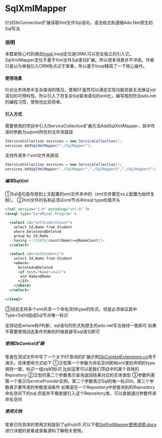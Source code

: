 # SqlXmlMapper
针对DbConnection扩展读取Xml文件Sql语句，语法格式和遵循Ado.Net原生的Sql写法

### 说明
本框架核心代码摘自[Insql](https://rainrcn.github.io/insql/#/),Insql定位是ORM,可以完全独立的引入它。SqlXmlMapper定位于基于Xml文件Sql语句扩展。所以很多场景并不冲突。作者只是以为单独引入ORM有点过于笨重，所以基于Insql精简了一下核心操作。

#### 使用场景
针对业务场景中复杂查询的情况，使用EF虽然可以满足实现功能但是无法保证sql语句的可预料性。所以引入了将复杂Sql查询语句的xml化，编写规则符合ado.net的编程习惯，使用也比较简单。

#### 引入方式
需要使用的项目中引入IServiceCollection扩展方法AddSqlXmlMapper，其中传递的参数为sqlxml所在的文件夹路径
```cs
IServiceCollection services = new ServiceCollection();
services.AddSqlXmlMapper("./SqlMapper");
```
支持传递多个xml文件夹路径
```cs
IServiceCollection services = new ServiceCollection();
services.AddSqlXmlMapper("./SqlMapper","./SqlMapper2","./SqlMapper3");
```

##### 编写SqlXml
①Sql语句是存放到上文配置的xml文件夹中的（xml文件要在vs上配置为始终复制）。
②Xml文件的名称必须以xml节点中insql type的值开头
```xml
<?xml version="1.0" encoding="utf-8" ?>
<insql type="CoreMysql.Program" >

  <select id="GetStudentCount">
    select Id,Name from Student
    where Deleted=@Deleted
    group by Id,Name
    having <![CDATA[count(Name)>=@NameCount]]>
  </select>

  <select id="GetStudents">
    select Id,Name from Student
    <where>
      Deleted=@Deleted
      <if test="Name!=null">
       and Name=@Name
      </if>
    </where>
  </select>
  
</insql>
```
 
③目前支持多个xml共享一个命名空间type的形式，但是必须保证其中Type+SqlId组成Sql节点唯一标识
 
支持动态where和if判断，sql语句的形式和原生的ado.net写法保持一致即可
如果不需要使用动态条件判断的时候直接写sql语句即可
 

##### 使用DbContext扩展
笔者在测试文件中写了一个关于EF查询的扩展示例[DbContextExtensions.cs](https://github.com/softlgl/SqlXmlMapper/blob/main/SqlXmlTest/DbContextExtensions.cs)用于演示，具体使用方式如下
①泛型第一个参数为命名空间即和xml里的声明的type保持一致，标识一组sql的标识
比如这里可以是我们项目中的某个具体的Repository
②泛型的第二个参数表示查询返回结果对应的实体类型
③参数列表第一个表示IServiceProvider实例，第二个参数表示Sql的唯一标识Id，第三个参数表示要传递的参数查询条件
如果是在一个Repository中想查询别的Repository命名空间下的sql,但是并不像直接引入这个Repository类，可以直接通过参数传递命名空间

##### 使用文档
笔者已将具体的使用文档放到了github中,可以下载[SqlXmlMapper使用说明.docx](https://github.com/softlgl/SqlXmlMapper/blob/main/SqlXmlMapper%E4%BD%BF%E7%94%A8%E8%AF%B4%E6%98%8E.docx)进行详细的查看或查看源码了解相关使用。

